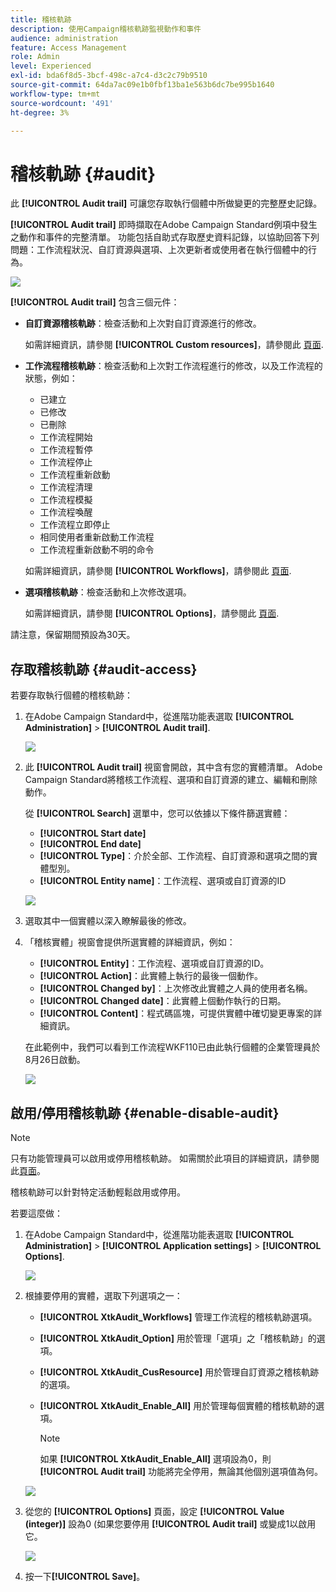 ```yaml
---
title: 稽核軌跡
description: 使用Campaign稽核軌跡監視動作和事件
audience: administration
feature: Access Management
role: Admin
level: Experienced
exl-id: bda6f8d5-3bcf-498c-a7c4-d3c2c79b9510
source-git-commit: 64da7ac09e1b0fbf13ba1e563b6dc7be995b1640
workflow-type: tm+mt
source-wordcount: '491'
ht-degree: 3%

---
```


# 稽核軌跡 {#audit}

此 **[!UICONTROL Audit trail]** 可讓您存取執行個體中所做變更的完整歷史記錄。

**[!UICONTROL Audit trail]** 即時擷取在Adobe Campaign Standard例項中發生之動作和事件的完整清單。 功能包括自助式存取歷史資料記錄，以協助回答下列問題：工作流程狀況、自訂資源與選項、上次更新者或使用者在執行個體中的行為。

![](assets/audit-trail.png)

**[!UICONTROL Audit trail]** 包含三個元件：

* **自訂資源稽核軌跡**：檢查活動和上次對自訂資源進行的修改。

  如需詳細資訊，請參閱 **[!UICONTROL Custom resources]**，請參閱此 [頁面](../../developing/using/key-steps-to-add-a-resource.md).

* **工作流程稽核軌跡**：檢查活動和上次對工作流程進行的修改，以及工作流程的狀態，例如：

   * 已建立
   * 已修改
   * 已刪除
   * 工作流程開始
   * 工作流程暫停
   * 工作流程停止
   * 工作流程重新啟動
   * 工作流程清理
   * 工作流程模擬
   * 工作流程喚醒
   * 工作流程立即停止
   * 相同使用者重新啟動工作流程
   * 工作流程重新啟動不明的命令

  如需詳細資訊，請參閱 **[!UICONTROL Workflows]**，請參閱此 [頁面](../../automating/using/get-started-workflows.md).

* **選項稽核軌跡**：檢查活動和上次修改選項。

  如需詳細資訊，請參閱 **[!UICONTROL Options]**，請參閱此 [頁面](../../administration/using/about-campaign-standard-settings.md).

請注意，保留期間預設為30天。

## 存取稽核軌跡 {#audit-access}

若要存取執行個體的稽核軌跡：

1. 在Adobe Campaign Standard中，從進階功能表選取 **[!UICONTROL Administration]** > **[!UICONTROL Audit trail]**.

   ![](assets/audit-trail.png)

1. 此 **[!UICONTROL Audit trail]** 視窗會開啟，其中含有您的實體清單。 Adobe Campaign Standard將稽核工作流程、選項和自訂資源的建立、編輯和刪除動作。

   從 **[!UICONTROL Search]** 選單中，您可以依據以下條件篩選實體：

   * **[!UICONTROL Start date]**
   * **[!UICONTROL End date]**
   * **[!UICONTROL Type]**：介於全部、工作流程、自訂資源和選項之間的實體型別。
   * **[!UICONTROL Entity name]**：工作流程、選項或自訂資源的ID

   ![](assets/audit-trail_2.png)

1. 選取其中一個實體以深入瞭解最後的修改。

1. 「稽核實體」視窗會提供所選實體的詳細資訊，例如：

   * **[!UICONTROL Entity]**：工作流程、選項或自訂資源的ID。
   * **[!UICONTROL Action]**：此實體上執行的最後一個動作。
   * **[!UICONTROL Changed by]**：上次修改此實體之人員的使用者名稱。
   * **[!UICONTROL Changed date]**：此實體上個動作執行的日期。
   * **[!UICONTROL Content]**：程式碼區塊，可提供實體中確切變更專案的詳細資訊。

   在此範例中，我們可以看到工作流程WKF110已由此執行個體的企業管理員於8月26日啟動。

   ![](assets/audit-trail_3.png)

## 啟用/停用稽核軌跡 {#enable-disable-audit}

>[!NOTE]
>
> 只有功能管理員可以啟用或停用稽核軌跡。 如需關於此項目的詳細資訊，請參閱此[頁面](../../administration/using/users-management.md#functional-administrators)。

稽核軌跡可以針對特定活動輕鬆啟用或停用。

若要這麼做：

1. 在Adobe Campaign Standard中，從進階功能表選取 **[!UICONTROL Administration]** > **[!UICONTROL Application settings]** > **[!UICONTROL Options]**.

   ![](assets/audit-trail_4.png)

1. 根據要停用的實體，選取下列選項之一：

   * **[!UICONTROL XtkAudit_Workflows]** 管理工作流程的稽核軌跡選項。
   * **[!UICONTROL XtkAudit_Option]** 用於管理「選項」之「稽核軌跡」的選項。
   * **[!UICONTROL XtkAudit_CusResource]** 用於管理自訂資源之稽核軌跡的選項。
   * **[!UICONTROL XtkAudit_Enable_All]** 用於管理每個實體的稽核軌跡的選項。

     >[!NOTE]
     >
     >如果 **[!UICONTROL XtkAudit_Enable_All]** 選項設為0，則 **[!UICONTROL Audit trail]** 功能將完全停用，無論其他個別選項值為何。

   ![](assets/audit-trail_5.png)

1. 從您的 **[!UICONTROL Options]** 頁面，設定 **[!UICONTROL Value (integer)]** 設為0 (如果您要停用 **[!UICONTROL Audit trail]** 或變成1以啟用它。

   ![](assets/audit-trail_6.png)

1. 按一下&#x200B;**[!UICONTROL Save]**。
